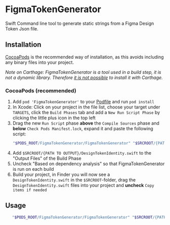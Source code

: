 # FigmaTokenGenerator
Swift Command line tool to generate static strings from a Figma Design Token Json file.

## Installation

[CocoaPods](http://cocoapods.org) is the recommended way of installation, as this avoids including any binary files into your project.

_Note on Carthage: FigmaTokenGenerator is a tool used in a build step, it is not a dynamic library. Therefore [it is not possible](https://github.com/mac-cain13/R.swift/issues/42) to install it with Carthage._

### CocoaPods (recommended)

1. Add `pod 'FigmaTokenGenerator'` to your [Podfile](http://cocoapods.org/#get_started) and run `pod install`
2. In Xcode: Click on your project in the file list, choose your target under `TARGETS`, click the `Build Phases` tab and add a `New Run Script Phase` by clicking the little plus icon in the top left
3. Drag the new `Run Script` phase **above** the `Compile Sources` phase and **below** `Check Pods Manifest.lock`, expand it and paste the following script:  
   ```bash
   "$PODS_ROOT/FigmaTokenGenerator/FigmaTokenGenerator" "$SRCROOT/{PATH TO YOUR JSON}/tokens.json" "$SRCROOT/{PATH TO OUTPUT}/DesignTokenIdentity.swift"
   ```
4. Add `$SRCROOT/{PATH TO OUTPUT}/DesignTokenIdentity.swift` to the "Output Files" of the Build Phase
5. Uncheck "Based on dependency analysis" so that FigmaTokenGenerator is run on each build
6. Build your project, in Finder you will now see a `DesignTokenIdentity.swift` in the `$SRCROOT`-folder, drag the `DesignTokenIdentity.swift` files into your project and **uncheck** `Copy items if needed`

## Usage


```bash
   "$PODS_ROOT/FigmaTokenGenerator/FigmaTokenGenerator" "$SRCROOT/{PATH TO YOUR JSON}/tokens.json" "$SRCROOT/{PATH TO OUTPUT}/DesignTokenIdentity.swift"
```

